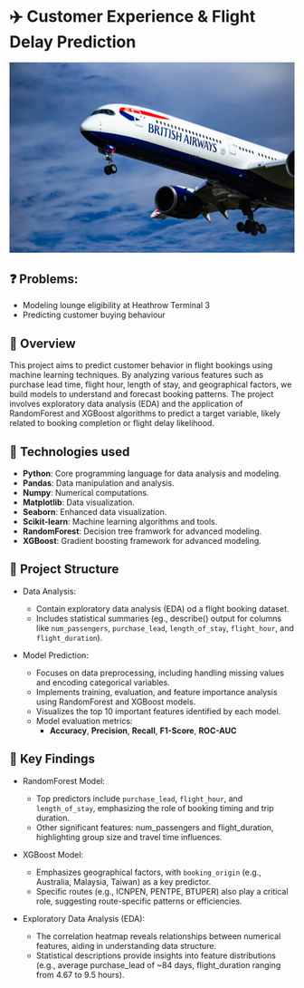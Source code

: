# ✈️ Customer Experience & Flight Delay Prediction

![image alt](https://github.com/parthgiht/British-Airways-Customer-Buying-Behavior-Prediction/blob/a6f9588ab2d310d6e45dc895e1073959a0191bc6/British%20Airways-1.jpg)

## ❓ Problems:
-  Modeling	lounge	eligibility	at	Heathrow	Terminal	3
-  Predicting	customer	buying	behaviour

## 🎯 Overview 
This project aims to predict customer behavior in flight bookings using machine learning techniques. By analyzing various features such as purchase lead time, flight hour, length of stay, and geographical factors, we build models to understand and forecast booking patterns. The project involves exploratory data analysis (EDA) and the application of RandomForest and XGBoost algorithms to predict a target variable, likely related to booking completion or flight delay likelihood.

## 🧠 Technologies used 
- **Python**: Core programming language for data analysis and modeling.
- **Pandas**: Data manipulation and analysis.
- **Numpy**: Numerical computations.
- **Matplotlib**: Data visualization.
- **Seaborn**: Enhanced data visualization.
- **Scikit-learn**: Machine learning algorithms and tools.
- **RandomForest**: Decision tree framwork for advanced modeling.
- **XGBoost**: Gradient boosting framework for advanced modeling.


## 📁 Project Structure
- Data Analysis:
  - Contain exploratory data analysis (EDA) od a flight booking dataset.
  - Includes statistical summaries (eg., describe() output for columns like `num_passengers`, `purchase_lead`, `length_of_stay`, `flight_hour`, and `flight_duration`).
 
- Model Prediction:
   - Focuses on data preprocessing, including handling missing values and encoding categorical variables.
   - Implements training, evaluation, and feature importance analysis using RandomForest and XGBoost models.
   - Visualizes the top 10 important features identified by each model.
   - Model evaluation metrics:
      - **Accuracy**, **Precision**, **Recall**, **F1-Score**, **ROC-AUC**


## 🔑 Key Findings 
- RandomForest Model:
   - Top predictors include `purchase_lead`, `flight_hour`, and `length_of_stay`, emphasizing the role of booking timing and trip duration.
   - Other significant features: num_passengers and flight_duration, highlighting group size and travel time influences.

- XGBoost Model:
   - Emphasizes geographical factors, with `booking_origin` (e.g., Australia, Malaysia, Taiwan) as a key predictor.
   - Specific routes (e.g., ICNPEN, PENTPE, BTUPER) also play a critical role, suggesting route-specific patterns or efficiencies.
 
- Exploratory Data Analysis (EDA):
   - The correlation heatmap reveals relationships between numerical features, aiding in understanding data structure.
   - Statistical descriptions provide insights into feature distributions (e.g., average purchase_lead of ~84 days, flight_duration ranging from 4.67 to 9.5 hours).
 
     
